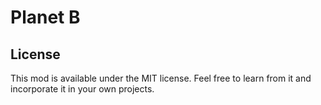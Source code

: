 # Planet B

## License

This mod is available under the MIT license. Feel free to learn from it and incorporate it in your own projects.
